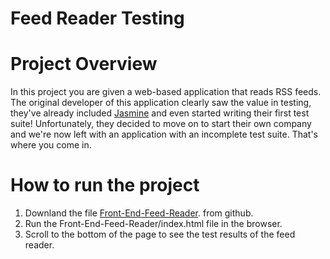 #  Feed Reader Testing

# Project Overview

In this project you are given a web-based application that reads RSS feeds. The original developer of this application clearly saw the value in testing, they've already included [Jasmine](http://jasmine.github.io/) and even started writing their first test suite! Unfortunately, they decided to move on to start their own company and we're now left with an application with an incomplete test suite. That's where you come in.


# How to run the project

1. Downland the file [Front-End-Feed-Reader](https://github.com/karlaliz/Front-End-Feed-Reader). from github.
2. Run the Front-End-Feed-Reader/index.html file in the browser.
3. Scroll to the bottom of the page to see the test results of the feed reader.
